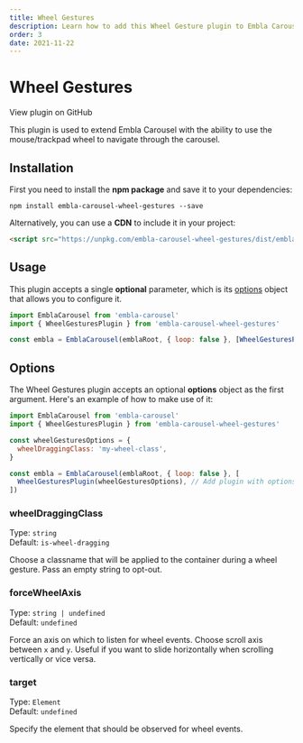 ```yaml
---
title: Wheel Gestures
description: Learn how to add this Wheel Gesture plugin to Embla Carousel
order: 3
date: 2021-11-22
---
```


# Wheel Gestures

<RepositoryLink to="https://github.com/xiel/embla-carousel-wheel-gestures">View plugin on GitHub</RepositoryLink>

This plugin is used to extend Embla Carousel with the ability to use the mouse/trackpad wheel to navigate through the carousel.

## Installation

First you need to install the **npm package** and save it to your dependencies:

```shell
npm install embla-carousel-wheel-gestures --save
```

Alternatively, you can use a **CDN** to include it in your project:

```html
<script src="https://unpkg.com/embla-carousel-wheel-gestures/dist/embla-carousel-wheel-gestures.umd.js"></script>
```

## Usage

This plugin accepts a single **optional** parameter, which is its [options](/plugins/wheel-gestures/#options) object that allows you to configure it.

```js
import EmblaCarousel from 'embla-carousel'
import { WheelGesturesPlugin } from 'embla-carousel-wheel-gestures'

const embla = EmblaCarousel(emblaRoot, { loop: false }, [WheelGesturesPlugin()]) // Add plugin
```

## Options

The Wheel Gestures plugin accepts an optional **options** object as the first argument. Here's an example of how to make use of it:

```js
import EmblaCarousel from 'embla-carousel'
import { WheelGesturesPlugin } from 'embla-carousel-wheel-gestures'

const wheelGesturesOptions = {
  wheelDraggingClass: 'my-wheel-class',
}

const embla = EmblaCarousel(emblaRoot, { loop: false }, [
  WheelGesturesPlugin(wheelGesturesOptions), // Add plugin with options
])
```

### wheelDraggingClass

Type: <BrandPrimaryText>`string`</BrandPrimaryText>  
Default: <BrandSecondaryText>`is-wheel-dragging`</BrandSecondaryText>

Choose a classname that will be applied to the container during a wheel gesture. Pass an empty string to opt-out.

### forceWheelAxis

Type: <BrandPrimaryText>`string | undefined`</BrandPrimaryText>  
Default: <BrandSecondaryText>`undefined`</BrandSecondaryText>

Force an axis on which to listen for wheel events. Choose scroll axis between `x` and `y`. Useful if you want to slide horizontally when scrolling vertically or vice versa.

### target

Type: <BrandPrimaryText>`Element`</BrandPrimaryText>  
Default: <BrandSecondaryText>`undefined`</BrandSecondaryText>

Specify the element that should be observed for wheel events.
